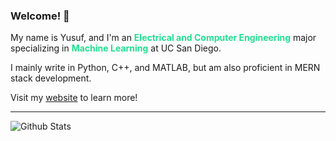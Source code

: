 ### Welcome! 👋

My name is Yusuf, and I'm an <span style = "color:#20df90">**Electrical and Computer Engineering**</span> major specializing in <span style="color: #20df90;">**Machine Learning**</span> at UC San Diego.

I mainly write in Python, C++, and MATLAB, but am also proficient in MERN stack development.

Visit my [website](https://ymorsi7.github.io/) to learn more!

<hr>

![Github Stats](https://github-readme-stats.vercel.app/api?username=ymorsi7&show_icons=true&title_color=fff&icon_color=79ff97&text_color=9f9f9f&bg_color=151515)

<!-- 
[![GitHub Streak](https://github-readme-streak-stats.herokuapp.com?user=ymorsi7&theme=dark&mode=weekly)](https://git.io/streak-stats) -->
